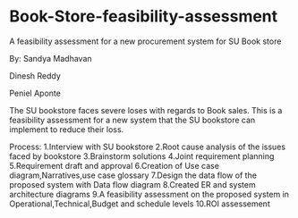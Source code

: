 # Book-Store-feasibility-assessment
A feasibility assessment for a new procurement system for SU Book store

By:
Sandya Madhavan

Dinesh Reddy

Peniel Aponte


The SU bookstore faces severe loses with regards to Book sales.
This is a feasibility assessment for a new system that the SU bookstore can implement to reduce their loss.

Process:
1.Interview with SU bookstore
2.Root cause analysis of the issues faced by bookstore
3.Brainstorm solutions
4.Joint requirement planning
5.Requirement draft and approval
6.Creation of Use case diagram,Narratives,use case glossary
7.Design the data flow of the proposed system with Data flow diagram
8.Created ER and system architecture diagrams
9.A feasibility assessment on the proposed system in Operational,Technical,Budget and schedule levels
10.ROI assessement
